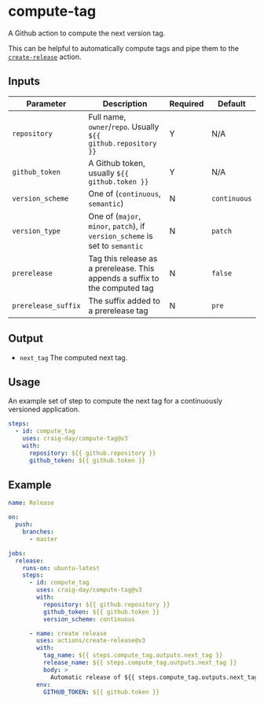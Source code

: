 # compute-tag

A Github action to compute the next version tag.

This can be helpful to automatically compute tags and pipe them to the
[`create-release`](https://github.com/actions/create-release) action.

## Inputs

| Parameter           | Description                                                                  | Required | Default      |
| ------------------- | ---------------------------------------------------------------------------- | -------- | ------------ |
| `repository`        | Full name, `owner`/`repo`. Usually `${{ github.repository }}`                | Y        | N/A          |
| `github_token`      | A Github token, usually `${{ github.token }}`                                | Y        | N/A          |
| `version_scheme`    | One of (`continuous`, `semantic`)                                            | N        | `continuous` |
| `version_type`      | One of (`major`, `minor`, `patch`), if `version_scheme` is set to `semantic` | N        | `patch`      |
| `prerelease`        | Tag this release as a prerelease. This appends a suffix to the computed tag  | N        | `false`      |
| `prerelease_suffix` | The suffix added to a prerelease tag                                         | N        | `pre`        |

## Output

- `next_tag` The computed next tag.

## Usage

An example set of step to compute the next tag for a continuously versioned application.

```yaml
steps:
  - id: compute_tag
    uses: craig-day/compute-tag@v3
    with:
      repository: ${{ github.repository }}
      github_token: ${{ github.token }}
```

## Example

```yaml
name: Release

on:
  push:
    branches:
      - master

jobs:
  release:
    runs-on: ubuntu-latest
    steps:
      - id: compute_tag
        uses: craig-day/compute-tag@v3
        with:
          repository: ${{ github.repository }}
          github_token: ${{ github.token }}
          version_scheme: continuous

      - name: create release
        uses: actions/create-release@v3
        with:
          tag_name: ${{ steps.compute_tag.outputs.next_tag }}
          release_name: ${{ steps.compute_tag.outputs.next_tag }}
          body: >
            Automatic release of ${{ steps.compute_tag.outputs.next_tag }}
        env:
          GITHUB_TOKEN: ${{ github.token }}
```
